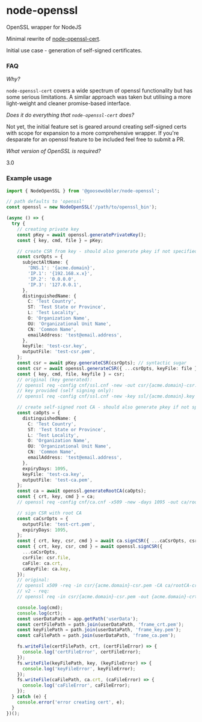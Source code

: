 # node-openssl

OpenSSL wrapper for NodeJS

Minimal rewrite of [node-openssl-cert](https://github.com/lspiehler/node-openssl-cert).

Initial use case - generation of self-signed certificates.

### FAQ

_Why?_

`node-openssl-cert` covers a wide spectrum of openssl functionality but has some serious limitations. A similar approach was taken but utilising a more light-weight and cleaner promise-based interface.

_Does it do everything that `node-openssl-cert` does?_

Not yet, the initial feature set is geared around creating self-signed certs with scope for expansion to a more comprehensive wrapper. If you're desparate for an openssl feature to be included feel free to submit a PR.

_What version of OpenSSL is required?_

3.0

### Example usage

```ts
import { NodeOpenSSL } from '@goosewobbler/node-openssl';

// path defaults to 'openssl'
const openssl = new NodeOpenSSL('/path/to/openssl_bin');

(async () => {
  try {
    // creating private key
    const pKey = await openssl.generatePrivateKey();
    const { key, cmd, file } = pKey;

    // create CSR from key - should also generate pkey if not specified
    const csrOpts = {
      subjectAltName: {
        'DNS.1': '{acme.domain}',
        'IP.1': '{192.168.x.x}',
        'IP.2': '0.0.0.0',
        'IP.3': '127.0.0.1',
      },
      distinguishedName: {
        C: 'Test Country',
        ST: 'Test State or Province',
        L: 'Test Locality',
        O: 'Organization Name',
        OU: 'Organizational Unit Name',
        CN: 'Common Name',
        emailAddress: 'test@email.address',
      },
      keyFile: 'test-csr.key',
      outputFile: 'test-csr.pem',
    };
    const csr = await pKey.generateCSR(csrOpts); // syntactic sugar
    const csr = await openssl.generateCSR({ ...csrOpts, keyFile: file });
    const { key, cmd, file, keyfile } = csr;
    // original (key generated):
    // openssl req -config cnf/ssl.cnf -new -out csr/{acme.domain}-csr.pem
    // key provided (self signing only):
    // openssl req -config cnf/ssl.cnf -new -key ssl/{acme.domain}.key -out csr/{acme.domain}-csr.pem

    // create self-signed root CA - should also generate pkey if not specified
    const caOpts = {
      distinguishedName: {
        C: 'Test Country',
        ST: 'Test State or Province',
        L: 'Test Locality',
        O: 'Organization Name',
        OU: 'Organizational Unit Name',
        CN: 'Common Name',
        emailAddress: 'test@email.address',
      },
      expiryDays: 1095,
      keyFile: 'test-ca.key',
      outputFile: 'test-ca.pem',
    };
    const ca = await openssl.generateRootCA(caOpts);
    const { crt, key, cmd } = ca;
    // openssl req -config cnf/ca.cnf -x509 -new -days 1095 -out ca/rootCA-crt.pem

    // sign CSR with root CA
    const caCsrOpts = {
      outputFile: 'test-crt.pem',
      expiryDays: 1095,
    };
    const { crt, key, csr, cmd } = await ca.signCSR({ ...caCsrOpts, csrFile: csr.file }); // syntactic sugar
    const { crt, key, csr, cmd } = await openssl.signCSR({
      ...caCsrOpts,
      csrFile: csr.file,
      caFile: ca.crt,
      caKeyFile: ca.key,
    });
    // original:
    // openssl x509 -req -in csr/{acme.domain}-csr.pem -CA ca/rootCA-crt.pem -CAkey ca/rootCA-key.pem -CAcreateserial -out {acme.domain}-crt.pem -days 365 -sha512 -extfile cnf/ssl.cnf -extensions v3_req
    // v2 - req:
    // openssl req -in csr/{acme.domain}-csr.pem -out {acme.domain}-crt.pem -CA ca/rootCA-crt.pem -CAkey ca/rootCA-key.pem -days 365 -copy_extensions copy

    console.log(cmd);
    console.log(crt);
    const userDataPath = app.getPath('userData');
    const certFilePath = path.join(userDataPath, 'frame_crt.pem');
    const keyFilePath = path.join(userDataPath, 'frame_key.pem');
    const caFilePath = path.join(userDataPath, 'frame_ca.pem');

    fs.writeFile(certFilePath, crt, (certFileError) => {
      console.log('certFileError', certFileError);
    });
    fs.writeFile(keyFilePath, key, (keyFileError) => {
      console.log('keyFileError', keyFileError);
    });
    fs.writeFile(caFilePath, ca.crt, (caFileError) => {
      console.log('caFileError', caFileError);
    });
  } catch (e) {
    console.error('error creating cert', e);
  }
})();
```
